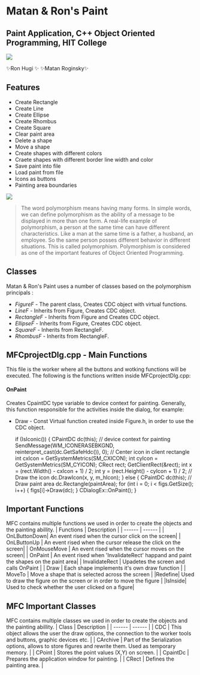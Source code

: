 # Matan & Ron's Paint
## Paint Application, C++ Object Oriented Programming, HIT College

![](/Pics/PainterIBAI.png)

✨Ron Hugi ✨
✨Matan Roginsky✨
## Features
- Create Rectangle
- Create Line
- Create Ellipse
- Create Rhombus
- Create Square
- Clear paint area
- Delete a shape
- Move a shape
- Create shapes with different colors
- Craete shapes with different border line width and color
- Save paint into file
- Load paint from file
- Icons as buttons
- Painting area boundaries

![](/Pics/ClassDiagram.png)

> The word polymorphism means having many forms. In simple words, we can define polymorphism as the ability of a message to be displayed in more than one form. A real-life example of polymorphism, a person at the same time can have different characteristics. Like a man at the same time is a father, a husband, an employee. So the same person posses different behavior in different situations. This is called polymorphism. Polymorphism is considered as one of the important features of Object Oriented Programming.


## Classes
Matan & Ron's Paint uses a number of classes based on the polymorphism principals :
- *FigureF* - The parent class, Creates CDC object with virtual functions.
- *LineF* - Inherits from Figure, Creates CDC object.
- *RectangleF* - Inherits from Figure and Creates CDC object.
- *EllipseF* - Inherits from Figure, Creates CDC object.
- *SquareF* - Inherits from RectangleF.
- *RhombusF* - Inherits from RectangleF.

## MFCprojectDlg.cpp - Main Functions
This file is the worker where all the buttons and wotking functions will be executed.
The following is the functions written inside MFCprojectDlg.cpp:

#### OnPaint
Creates CpaintDC type variable to device context for painting.
Generally, this function responsible for the activities inside the dialog, for example:
- Draw - Const Virtual function created inside Figure.h, in order to use the CDC object.

	if (IsIconic())
	{
        CPaintDC dc(this); // device context for painting
		SendMessage(WM_ICONERASEBKGND, reinterpret_cast<WPARAM>(dc.GetSafeHdc()), 0);
		// Center icon in client rectangle
		int cxIcon = GetSystemMetrics(SM_CXICON);
		int cyIcon = GetSystemMetrics(SM_CYICON);
		CRect rect;
		GetClientRect(&rect);
		int x = (rect.Width() - cxIcon + 1) / 2;
		int y = (rect.Height() - cyIcon + 1) / 2;
		// Draw the icon
		dc.DrawIcon(x, y, m_hIcon);
	}
	else
	{
		CPaintDC dc(this);
		// Draw paint area
		dc.Rectangle(paintArea);
		for (int i = 0; i < figs.GetSize(); i++) {
			figs[i]->Draw(dc);
		}
		CDialogEx::OnPaint();
	}


## Important Functions
MFC contains multiple functions we used in order to create the objects and the painting abillity.
| Functions | Description |
| ------ | ------ |
| OnLButtonDown| An event rised when the cursor click on the screen|
| OnLButtonUp | An event rised when the cursor release  the click on the screen|
| OnMouseMove | An event rised when the cursor moves on the screen|
| OnPaint | An event rised when 'InvalidateRect' happand and  paint the shapes on the paint area|
| InvalidateRect | Upadetes the screen and calls OnPaint |
| Draw | Each shape implements it's own draw function |
| MoveTo | Move a shape that is selected across the screen |
|Redefine| Used to draw the figure on the screen or in order to move the figure |
|IsInside| Used to check whether the user clicked on a figure|


## MFC Important Classes
MFC contains multiple classes we used in order to create the objects and the painting abillity.
| Class | Description |
| ------ | ------ |
| CDC | This object allows the user the draw options, the connection to the worker tools and buttons, graphic devices etc. |
| CArchive | Part of the Serialization options, allows to store figures and rewrite them. Used as temporary memory. |
| CPoint | Stores the point values (X,Y) on screen. |
| CpaintDc | Prepares the application window for painting. |
| CRect | Defines the painting area. |
